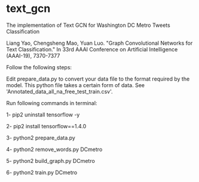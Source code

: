 # text_gcn

The implementation of Text GCN for Washington DC Metro Tweets Classification

Liang Yao, Chengsheng Mao, Yuan Luo. "Graph Convolutional Networks for Text Classification." In 33rd AAAI Conference on Artificial Intelligence (AAAI-19), 7370-7377

Follow the following steps:

Edit prepare_data.py to convert your data file to the format required by the model. This python file takes a certain form of data. See 'Annotated_data_all_na_free_test_train.csv'. 


Run following commands in terminal:

1- pip2 uninstall tensorflow -y

2- pip2 install tensorflow==1.4.0

3- python2 prepare_data.py

4- python2 remove_words.py DCmetro

5- python2 build_graph.py DCmetro

6- python2 train.py DCmetro
